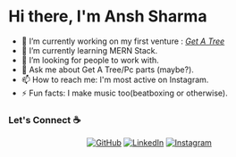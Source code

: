 # Hi there, I'm Ansh Sharma


- 🔭 I’m currently working on my first venture : *[Get A Tree](https://www.instagram.com/getatreeorg/)*
- 🌱 I’m currently learning MERN Stack.
- 🤔 I’m looking for people to work with.
- 💬 Ask me about Get A Tree/Pc parts (maybe?).
- 📫 How to reach me: I'm most active on Instagram.
- ⚡ Fun facts: I make music too(beatboxing or otherwise).

### Let's Connect :coffee:
<p align="center">
<a href="https://github.com/AnshSharmaa"><img src="https://img.icons8.com/bubbles/50/000000/github.png" alt="GitHub"/></a>
<a href="https://www.linkedin.com/in/ansh-sharma-0189b5195/"><img src="https://img.icons8.com/bubbles/50/000000/linkedin.png" alt="LinkedIn"/></a>
<a href="https://www.instagram.com/ansh.x_x/"><img src="https://img.icons8.com/bubbles/50/000000/instagram.png" alt="Instagram"/></a>
<br />
</p>
